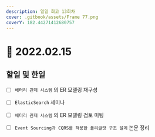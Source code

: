 ```yaml
---
description: 일일 회고 13회차
cover: .gitbook/assets/Frame 77.png
coverY: 182.44271412680757
---
```


# 🙂 2022.02.15

## 할일 및 한일

* [ ] `배터리 관제 시스템` 의 ER 모델링 재구성
* [ ] `ElasticSearch` 세미나
* [ ] `배터리 관제 시스템` 의 ER 모델링 검토 미팅
* [ ] `Event Sourcing과 CQRS를 적용한 폴리글랏 구조 설계` 논문 정리

